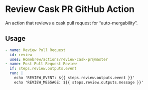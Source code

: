 # Review Cask PR GitHub Action

An action that reviews a cask pull request for “auto-mergability”.

## Usage

```yaml
- name: Review Pull Request
  id: review
  uses: Homebrew/actions/review-cask-pr@master
- name: Post Pull Request Review
  if: steps.review.outputs.event
  run: |
    echo 'REVIEW_EVENT: ${{ steps.review.outputs.event }}'
    echo 'REVIEW_MESSAGE: ${{ steps.review.outputs.message }}'
```
